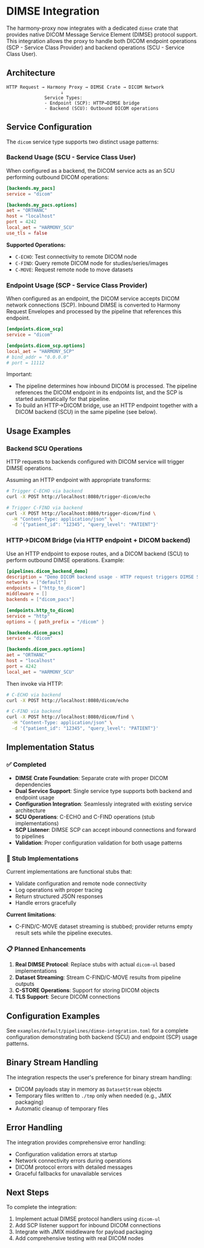 # DIMSE Integration

The harmony-proxy now integrates with a dedicated `dimse` crate that provides native DICOM Message Service Element (DIMSE) protocol support. This integration allows the proxy to handle both DICOM endpoint operations (SCP - Service Class Provider) and backend operations (SCU - Service Class User).

## Architecture

```
HTTP Request → Harmony Proxy → DIMSE Crate → DICOM Network
                    ↓
              Service Types:
              - Endpoint (SCP): HTTP→DIMSE bridge  
              - Backend (SCU): Outbound DICOM operations
```

## Service Configuration

The `dicom` service type supports two distinct usage patterns:

### Backend Usage (SCU - Service Class User)

When configured as a backend, the DICOM service acts as an SCU performing outbound DICOM operations:

```toml
[backends.my_pacs]
service = "dicom"

[backends.my_pacs.options]
aet = "ORTHANC"
host = "localhost"
port = 4242
local_aet = "HARMONY_SCU"
use_tls = false
```

**Supported Operations:**
- `C-ECHO`: Test connectivity to remote DICOM node
- `C-FIND`: Query remote DICOM node for studies/series/images
- `C-MOVE`: Request remote node to move datasets

### Endpoint Usage (SCP - Service Class Provider)

When configured as an endpoint, the DICOM service accepts DICOM network connections (SCP). Inbound DIMSE is converted to Harmony Request Envelopes and processed by the pipeline that references this endpoint.

```toml
[endpoints.dicom_scp]
service = "dicom"

[endpoints.dicom_scp.options]
local_aet = "HARMONY_SCP"
# bind_addr = "0.0.0.0"
# port = 11112
```

Important:
- The pipeline determines how inbound DICOM is processed. The pipeline references the DICOM endpoint in its endpoints list, and the SCP is started automatically for that pipeline.
- To build an HTTP→DICOM bridge, use an HTTP endpoint together with a DICOM backend (SCU) in the same pipeline (see below).

## Usage Examples

### Backend SCU Operations

HTTP requests to backends configured with DICOM service will trigger DIMSE operations.

Assuming an HTTP endpoint with appropriate transforms:

```bash
# Trigger C-ECHO via backend
curl -X POST http://localhost:8080/trigger-dicom/echo

# Trigger C-FIND via backend  
curl -X POST http://localhost:8080/trigger-dicom/find \
  -H "Content-Type: application/json" \
  -d '{"patient_id": "12345", "query_level": "PATIENT"}'
```

### HTTP→DICOM Bridge (via HTTP endpoint + DICOM backend)

Use an HTTP endpoint to expose routes, and a DICOM backend (SCU) to perform outbound DIMSE operations. Example:

```toml
[pipelines.dicom_backend_demo]
description = "Demo DICOM backend usage - HTTP request triggers DIMSE SCU operations"
networks = ["default"]
endpoints = ["http_to_dicom"]
middleware = []
backends = ["dicom_pacs"]

[endpoints.http_to_dicom]
service = "http"
options = { path_prefix = "/dicom" }

[backends.dicom_pacs]
service = "dicom"

[backends.dicom_pacs.options]
aet = "ORTHANC"
host = "localhost"
port = 4242
local_aet = "HARMONY_SCU"
```

Then invoke via HTTP:
```bash
# C-ECHO via backend
curl -X POST http://localhost:8080/dicom/echo

# C-FIND via backend  
curl -X POST http://localhost:8080/dicom/find \
  -H "Content-Type: application/json" \
  -d '{"patient_id": "12345", "query_level": "PATIENT"}'
```

## Implementation Status

### ✅ Completed
- **DIMSE Crate Foundation**: Separate crate with proper DICOM dependencies
- **Dual Service Support**: Single service type supports both backend and endpoint usage
- **Configuration Integration**: Seamlessly integrated with existing service architecture
- **SCU Operations**: C-ECHO and C-FIND operations (stub implementations)
- **SCP Listener**: DIMSE SCP can accept inbound connections and forward to pipelines
- **Validation**: Proper configuration validation for both usage patterns

### 🚧 Stub Implementations
Current implementations are functional stubs that:
- Validate configuration and remote node connectivity
- Log operations with proper tracing
- Return structured JSON responses
- Handle errors gracefully

**Current limitations**:
- C-FIND/C-MOVE dataset streaming is stubbed; provider returns empty result sets while the pipeline executes.

### 📋 Planned Enhancements
1. **Real DIMSE Protocol**: Replace stubs with actual `dicom-ul` based implementations
2. **Dataset Streaming**: Stream C-FIND/C-MOVE results from pipeline outputs
3. **C-STORE Operations**: Support for storing DICOM objects
4. **TLS Support**: Secure DICOM connections

## Configuration Examples

See `examples/default/pipelines/dimse-integration.toml` for a complete configuration demonstrating both backend (SCU) and endpoint (SCP) usage patterns.

## Binary Stream Handling

The integration respects the user's preference for binary stream handling:
- DICOM payloads stay in memory as `DatasetStream` objects
- Temporary files written to `./tmp` only when needed (e.g., JMIX packaging)
- Automatic cleanup of temporary files

## Error Handling

The integration provides comprehensive error handling:
- Configuration validation errors at startup
- Network connectivity errors during operations  
- DICOM protocol errors with detailed messages
- Graceful fallbacks for unavailable services

## Next Steps

To complete the integration:
1. Implement actual DIMSE protocol handlers using `dicom-ul`
2. Add SCP listener support for inbound DICOM connections
3. Integrate with JMIX middleware for payload packaging
4. Add comprehensive testing with real DICOM nodes